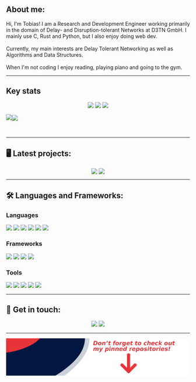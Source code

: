 


## About me:
Hi, I'm Tobias! I am a Research and Development Engineer working primarily in the domain of Delay- and Disruption-tolerant Networks at D3TN GmbH. I mainly use C, Rust and Python, but I also enjoy doing web dev. <br> <br>
Currently, my main interests are Delay Tolerant Networking as well as Algorithms and Data Structures.
<br> <br>
When I'm not coding I enjoy reading, playing piano and going to the gym.
<hr/>

## Key stats
<p align="center"><img src="https://badges.pufler.dev/visits/tobinatore/tobinatore?style=for-the-badge&color=011640"/> <img src="https://badges.pufler.dev/years/tobinatore?style=for-the-badge&color=011640"/> <img src="https://badges.pufler.dev/repos/tobinatore?style=for-the-badge&color=011640"/></p>

<p >
<img align="left" src="https://github-readme-stats.vercel.app/api?username=tobinatore&show_icons=true&bg_color=011640&title_color=fff&text_color=fff&icon_color=E83338&count_private=true&include_all_commits=true"/> <a><img align="center" src="https://github-readme-stats.vercel.app/api/top-langs/?username=tobinatore&exclude_repo=The_Cobalt_Crypt&bg_color=011640&title_color=fff&text_color=fff"/></a>
</p>
<br>
<hr>

## :desktop_computer: Latest projects:

<p align="center">
<a href="https://github.com/tobinatore/algovis"><img align="center" src="https://github-readme-stats.vercel.app/api/pin/?username=tobinatore&repo=algovis&bg_color=011640&title_color=fff&text_color=fff&icon_color=E83338"></a>
<a href="https://github.com/tobinatore/COVID19-Tracker"><img align="center" src="https://github-readme-stats.vercel.app/api/pin/?username=tobinatore&repo=COVID19-Tracker&bg_color=011640&title_color=fff&text_color=fff&icon_color=E83338"></a>
<p>

<hr>

## :hammer_and_wrench: Languages and Frameworks:
### Languages
<p> <img src="https://img.shields.io/badge/Python-%23ED8B00.svg?&style=for-the-badge&logo=python&logoColor=white&color=011640"/> <img src="https://img.shields.io/badge/rust-%23ED8B00.svg?&style=for-the-badge&logo=rust&logoColor=white&color=011640"/> <img src="https://img.shields.io/badge/C-%23ED8B00.svg?&style=for-the-badge&logo=c&logoColor=white&color=011640"/> <img src="https://img.shields.io/badge/javascript%20-%23323330.svg?&style=for-the-badge&logo=javascript&logoColor=%23fff&color=011640"/> <img src="https://img.shields.io/badge/html5%20-%23E34F26.svg?&style=for-the-badge&logo=html5&logoColor=white&color=011640"/> <img src="https://img.shields.io/badge/css3%20-%231572B6.svg?&style=for-the-badge&logo=css3&logoColor=white&color=011640"/> </p>

### Frameworks
<p><img src="https://img.shields.io/badge/bootstrap%20-%23563D7C.svg?&style=for-the-badge&logo=bootstrap&logoColor=white&color=011640"/> <img src="https://img.shields.io/badge/jquery%20-%230769AD.svg?&style=for-the-badge&logo=jquery&logoColor=white&color=011640"/> <img src="https://img.shields.io/badge/django%20-%23092E20.svg?&style=for-the-badge&logo=django&logoColor=white&color=011640"/> <img src="https://img.shields.io/badge/pandas%20-%23150458.svg?&style=for-the-badge&logo=pandas&logoColor=white&color=011640" /></p>

### Tools
<p><img src="https://img.shields.io/badge/git%20-%23F05033.svg?&style=for-the-badge&logo=git&logoColor=white&color=011640"/> <img src="https://img.shields.io/badge/DigitalOcean-%230167ff.svg?&style=for-the-badge&logo=digitalOcean&logoColor=white&color=011640"/> <img src ="https://img.shields.io/badge/postgres-%23316192.svg?&style=for-the-badge&logo=postgresql&logoColor=white&color=011640"/> <img src ="https://img.shields.io/badge/sqlite-%2307405e.svg?&style=for-the-badge&logo=sqlite&logoColor=white&color=011640"/> <img src="https://img.shields.io/badge/Jupyter%20-%23F37626.svg?&style=for-the-badge&logo=Jupyter&logoColor=white&color=011640" /></p>

<hr>

## :speech_balloon: Get in touch:
<p align="center"><a href="https://www.linkedin.com/in/tobias-noethlich/" rel="nofollow"><img src="https://img.shields.io/badge/linkedin%20-%230077B5.svg?&style=for-the-badge&logo=linkedin&logoColor=white&color=011640"/></a> <a href="https://stackoverflow.com/users/5918863/tobias-n%c3%b6thlich?tab=profile" rel="nofollow"><img src="https://img.shields.io/badge/-Stack%20overflow-FE7A16?style=for-the-badge&logo=stack-overflow&logoColor=white&color=011640"/></a></p>
<hr>

![banner bottom](img/bottom.png)
